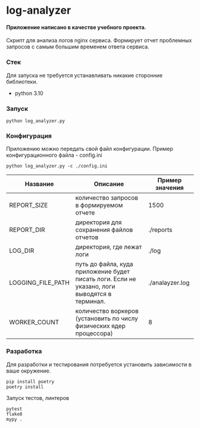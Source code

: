 # log-analyzer

#### Приложение написано в качестве учебного проекта.
Скрипт для анализа логов nginx сервиса. Формирует отчет проблемных запросов с самым большим временем ответа сервиса. 

### Стек
Для запуска не требуется устанавливать никакие сторонние библиотеки.
- python 3.10


### Запуск
``` python log_analyzer.py ```

### Конфигурация
Приложению можно передать свой файл конфигурации. Пример конфигурационного файла - config.ini

``` python log_analyzer.py -c ./config.ini ```

| Название| Описание | Пример значения |
|---|---|-----------------|
| REPORT_SIZE | количество запросов в формируемом отчете | 1500            |
| REPORT_DIR | директория для сохранения файлов отчетов | ./reports       |
| LOG_DIR | директория, где лежат логи | ./log           |
| LOGGING_FILE_PATH | путь до файла, куда приложение будет писать логи. Если не указано, логи выводятся в терминал. | ./analayzer.log |
| WORKER_COUNT | количество воркеров (установить по числу физических ядер процессора) | 8               |

### Разработка
Для разработки и тестирования потребуется установить зависимости в ваше окружение.
``` 
pip install poetry 
poetry install
```

Запуск тестов, линтеров
``` 
pytest
flake8
mypy .
```